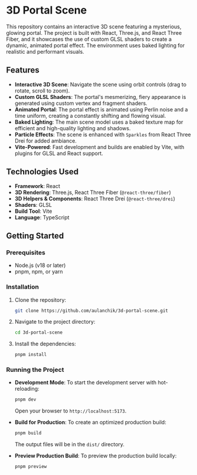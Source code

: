 # 3D Portal Scene

This repository contains an interactive 3D scene featuring a mysterious, glowing portal. The project is built with React, Three.js, and React Three Fiber, and it showcases the use of custom GLSL shaders to create a dynamic, animated portal effect. The environment uses baked lighting for realistic and performant visuals.

## Features
- **Interactive 3D Scene**: Navigate the scene using orbit controls (drag to rotate, scroll to zoom).
- **Custom GLSL Shaders**: The portal's mesmerizing, fiery appearance is generated using custom vertex and fragment shaders.
- **Animated Portal**: The portal effect is animated using Perlin noise and a time uniform, creating a constantly shifting and flowing visual.
- **Baked Lighting**: The main scene model uses a baked texture map for efficient and high-quality lighting and shadows.
- **Particle Effects**: The scene is enhanced with `Sparkles` from React Three Drei for added ambiance.
- **Vite-Powered**: Fast development and builds are enabled by Vite, with plugins for GLSL and React support.

## Technologies Used
- **Framework**: React
- **3D Rendering**: Three.js, React Three Fiber (`@react-three/fiber`)
- **3D Helpers & Components**: React Three Drei (`@react-three/drei`)
- **Shaders**: GLSL
- **Build Tool**: Vite
- **Language**: TypeScript

## Getting Started

### Prerequisites
- Node.js (v18 or later)
- pnpm, npm, or yarn

### Installation
1. Clone the repository:
   ```sh
   git clone https://github.com/aulanchik/3d-portal-scene.git
   ```
2. Navigate to the project directory:
   ```sh
   cd 3d-portal-scene
   ```
3. Install the dependencies:
   ```sh
   pnpm install
   ```

### Running the Project
- **Development Mode**: To start the development server with hot-reloading:
  ```sh
  pnpm dev
  ```
  Open your browser to `http://localhost:5173`.

- **Build for Production**: To create an optimized production build:
  ```sh
  pnpm build
  ```
  The output files will be in the `dist/` directory.

- **Preview Production Build**: To preview the production build locally:
  ```sh
  pnpm preview
  ```
